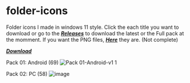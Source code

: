 # folder-icons
Folder icons I made in windows 11 style.
Click the each title you want to download or go to the [***Releases***](https://github.com/sameerasw/folder-icons/releases) to download the latest or the Full pack at the momment.
If you want the PNG files, [***Here***](https://github.com/sameerasw/folder-icons/tree/main/PNGs) they are. (Not complete)

[***Download***](https://github.com/sameerasw/folder-icons/releases/latest/)

Pack 01: Android (69)
![Pack 01-Android-v1 1](https://user-images.githubusercontent.com/68902530/200163563-7259eb4b-cc40-4e24-aff1-b3727c010847.png)

Pack 02: PC (58)
![image](https://user-images.githubusercontent.com/68902530/200253018-a561f711-7ee1-44b9-8912-f7cec480fdc5.png)



